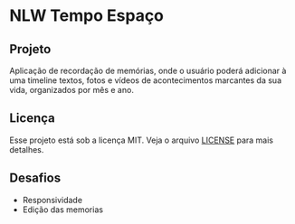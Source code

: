 # NLW Tempo Espaço
 
## Projeto

Aplicação de recordação de memórias, onde o usuário poderá adicionar à uma timeline textos, fotos e vídeos de acontecimentos marcantes da sua vida, organizados por mês e ano.

## Licença

Esse projeto está sob a licença MIT. Veja o arquivo [LICENSE](LICENSE) para mais detalhes.

## Desafios

- Responsividade
- Edição das memorias
